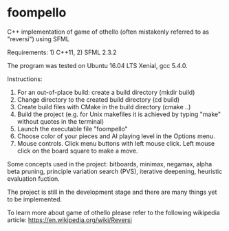 # foompello
C++ implementation of game of othello (often mistakenly referred to as "reversi") using SFML

Requirements: 1) C++11, 2) SFML 2.3.2

The program was tested on Ubuntu 16.04 LTS Xenial, gcc 5.4.0.


Instructions:
1) For an out-of-place build: create a build directory (mkdir build)
2) Change directory to the created build directory (cd build)
3) Create build files with CMake in the build directory (cmake ..)
4) Build the project (e.g. for Unix makefiles it is achieved by typing "make" without quotes in the terminal)
5) Launch the executable file "foompello"
6) Choose color of your pieces and AI playing level in the Options menu.
7) Mouse controls. Click menu buttons with left mouse click. Left mouse click on the board square to make a move.

Some concepts used in the project: bitboards, minimax, negamax, alpha beta pruning, principle variation search (PVS), iterative deepening, heuristic evaluation fuction.

The project is still in the development stage and there are many things yet to be implemented.

To learn more about game of othello please refer to the following wikipedia article: https://en.wikipedia.org/wiki/Reversi
